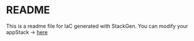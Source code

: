 # README
This is a readme file for IaC generated with StackGen.
You can modify your appStack -> [here](http://main.dev.stackgen.com/appstacks/0e1af801-b8c0-42df-8cd7-ea7072aea23b)
